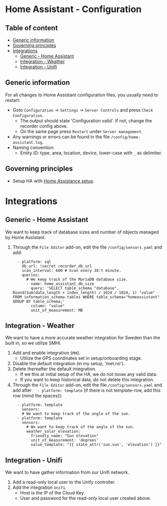 # Home Assistant - Configuration

## Table of content

- [Generic information](https://github.com/slittorin/home-assistant-configuration#generic-information)
- [Governing principles](https://github.com/slittorin/home-assistant-configuration#governing-principles)
- [Integrations](https://github.com/slittorin/home-assistant-configuration#integrations)
  - [Generic - Home Assistant](https://github.com/slittorin/home-assistant-configuration/blob/main/README.md#generic---home-assistant)
  - [Integration - Weather](https://github.com/slittorin/home-assistant-configuration#integration---weather)
  - [Integration - Unifi](https://github.com/slittorin/home-assistant-configuration#integration---unifi)

## Generic information

For all changes to Home Assistant configuration files, you usually need to restart:
-  Goto `Configuration` -> `Settings` -> `Server Controls` and press `Check Configuration`.
   - The output should state 'Configuration valid'. If not, change the recorder config above.
   - On the same page press `Restart` under `Server management`.
- Any warnings or errors can be found in the file `/config/home-assistant.log`.
- Naming convention:
  - Entity ID: type, area, location, device, lower-case with `_` as delimiter.

## Governing principles

- Setup HA with [Home Assistance setup](https://github.com/slittorin/home-assistant-setup).

# Integrations

## Generic - Home Assistant

We want to keep track of database sizes and number of objects managed by Home Assistant.

1. Through the `File Editor` add-on, edit the file `/config/sensors.yaml` and add:
     ```
       - platform: sql
         db_url: !secret recorder_db_url
         scan_interval: 600 # Scan every 10:t minute.
         queries:
           # We keep track of the MariaDB database size.
           - name: home_assistant_db_size
             query: 'SELECT table_schema "database", Round(Sum(data_length + index_length) / 1024 / 1024, 1) "value" FROM information_schema.tables WHERE table_schema="homeassistant" GROUP BY table_schema;'
             column: "value"
             unit_of_measurement: MB
     ```

## Integration - Weather

We want to have a more accurate weather integration for Sweden than the built in, so we utilize SMHI.

1. Add and enable integration `SMHI`.
   - Utilize the GPS coordinates set in setup/onboarding stage.
3. Disable the default integration (in my setup, 'met.no').
4. Delete thereafter the default integration.
   - If we this at initial setup of the HA, we do not loose any valid data.
   - If you want to keep historical data, do not delete this integration.
5. Through the `File Editor` add-on, edit the file `/config/sensors.yaml` and add after `  - platform: template` (if there is not template-row, add this row (mind the spaces)):
     ```
       - platform: template
         sensors:
         # We want to keep track of the angle of the sun.
       - platform: template
         sensors:
           # We want to keep track of the angle of the sun.
           weather_solar_elevation:
             friendly_name: "Sun elevation"
             unit_of_measurement: 'degrees'
             value_template: "{{ state_attr('sun.sun', 'elevation') }}"
     ```

## Integration - Unifi

We want to have gather information from our Unifi network.

1. Add a read-only local user to the Unify controller.
2. Add the integration `Unifi`.
   - Host is the IP of the Cloud Key.
   - User and password for the read-only local user created above.
